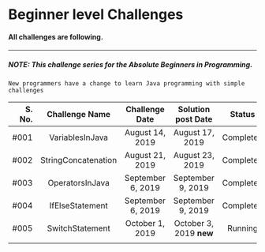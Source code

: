 # Beginner level Challenges 

#### All challenges are following.

-------------------------------------------------

##### NOTE: _This challenge series for the Absolute Beginners in Programming._

    New programmers have a change to learn Java programming with simple challenges 

| S. No.    | Challenge Name      |   Challenge Date    | Solution post Date                 |   Status   |
| ---:      |        :---:        |        :---:        |        :---:                       |    :---:   |
|   #001    |  VariablesInJava    |   August 14, 2019   |  August 17, 2019                   | Completed  |
|   #002    |  StringConcatenation|   August 21, 2019   |  August 23, 2019                   | Completed  |
|   #003    |  OperatorsInJava    |  September 6, 2019  |  September 9, 2019                 | Completed  |
|   #004    |  IfElseStatement    |  September 6, 2019  |  September 9, 2019                 | Completed  |
|   #005    |  SwitchStatement    |  October 1, 2019    |  October 3, 2019  __new__          | Running    |
|           |                     |                     |                                    |            |
